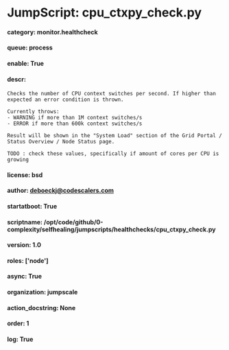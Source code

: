 
# JumpScript: cpu_ctxpy_check.py
        
#### category: monitor.healthcheck
#### queue: process
#### enable: True
#### descr: 
```
Checks the number of CPU context switches per second. If higher than expected an error condition is thrown.

Currently throws:
- WARNING if more than 1M context switches/s
- ERROR if more than 600k context switches/s

Result will be shown in the "System Load" section of the Grid Portal / Status Overview / Node Status page.

TODO : check these values, specifically if amount of cores per CPU is growing

```
#### license: bsd
#### author: deboeckj@codescalers.com
#### startatboot: True
#### scriptname: /opt/code/github/0-complexity/selfhealing/jumpscripts/healthchecks/cpu_ctxpy_check.py
#### version: 1.0
#### roles: ['node']
#### async: True
#### organization: jumpscale
#### action_docstring: None
#### order: 1
#### log: True
